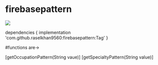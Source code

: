 # firebasepattern
[![](https://jitpack.io/v/raselkhan9560/firebasepattern.svg)](https://jitpack.io/#raselkhan9560/firebasepattern)


dependencies {
	        implementation 'com.github.raselkhan9560:firebasepattern:Tag'
	}

#functions are->

[getOccupationPattern(String vaue)]
[getSpecialtyPattern(String value)]
